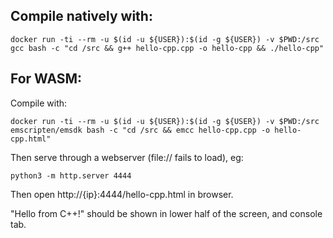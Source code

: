 ## Compile natively with:
```
docker run -ti --rm -u $(id -u ${USER}):$(id -g ${USER}) -v $PWD:/src gcc bash -c "cd /src && g++ hello-cpp.cpp -o hello-cpp && ./hello-cpp"
```

## For WASM:
Compile with:
```
docker run -ti --rm -u $(id -u ${USER}):$(id -g ${USER}) -v $PWD:/src emscripten/emsdk bash -c "cd /src && emcc hello-cpp.cpp -o hello-cpp.html"
```

Then serve through a webserver (file:// fails to load), eg:
```
python3 -m http.server 4444
```

Then open http://{ip}:4444/hello-cpp.html in browser.

"Hello from C++!" should be shown in lower half of the screen, and console tab.
